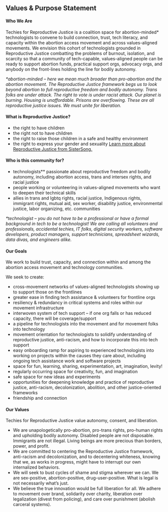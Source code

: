 ## Values & Purpose Statement

#### Who We Are
Techies for Reproductive Justice is a coalition space for abortion-minded* technologists to convene to build connection, trust, tech literacy, and capacity within the abortion access movement and across values-aligned movements. We envision this cohort of technologists grounded in Reproductive Justice combatting the problems of burnout, isolation, and scarcity so that a community of tech-capable, values-aligned people can be ready to support abortion funds, practical support orgs, advocacy orgs, and anybody on the front-lines holding the line for bodily autonomy.

*\*abortion-minded – here we mean much broader than pro-abortion and the abortion movement. The Reproductive Justice framework begs us to look beyond abortion to full reproductive freedom and bodily autonomy. Trans folks are under attack. The right to vote is under racist attack. Our planet is burning. Housing is unaffordable. Prisons are overflowing. These are all reproductive justice issues. We must unite for liberation.*

#### What is Reproductive Justice?
- the right to have children
- the right not to have children
- the right to raise those children in a safe and healthy environment
- the right to express your gender and sexuality
[Learn more about Reproductive Justice from SisterSong.](https://www.sistersong.net/reproductive-justice)

#### Who is this community for?
- technologists** passionate about reproductive freedom and bodily autonomy, including abortion access, trans and intersex rights, and racial justice
- people working or volunteering in values-aligned movements who want to deepen their technical skills
- allies in trans and lgbtq rights, racial justice, Indigenous rights, immigrant rights, mutual aid, sex worker, disability justice, environmental justice, labor organizing, etc. communities

*\*technologist – you do not have to be a professional or have a formal background in tech to be a technologist! We are calling all volunteers and professionals, accidental techies, IT folks, digital security workers, software developers, product managers, support technicians, spreadsheet wizards, data divas, and engineers alike.*

#### Our Goals
We work to build trust, capacity, and connection within and among the abortion access movement and technology communities.

We seek to create:
- cross-movement networks of values-aligned technologists showing up to support those on the frontlines
- greater ease in finding tech assistance & volunteers for frontline orgs
- resiliency & redundancy in critical systems and roles within our movement infrastructure
- interwoven system of tech support – if one org falls or has reduced capacity, there will be coverage/support
- a pipeline for technologists into the movement and for movement folks into technology
- movement orientation for technologists to solidify understanding of reproductive justice, anti-racism, and how to incorporate this into tech support
- easy onboarding ramp for aspiring to experienced technologists into working on projects within the causes they care about, including ongoing tech assistance work and software projects
- space for fun, learning, sharing, experimentation, art, imagination, levity!
- regularly occurring space for creativity, fun, and imagination
- safe space for new ideas and experiments
- opportunities for deepening knowledge and practice of reproductive justice, anti-racism, decolonization, abolition, and other justice-oriented frameworks
- friendship and connection

#### Our Values
Techies for Reproductive Justice value autonomy, consent, and liberation.
- We are unapologetically pro-abortion, pro-trans rights, pro-human rights and upholding bodily autonomy. Disabled people are not disposable. Immigrants are not illegal. Living beings are more precious than borders, power, and profit.
- We are committed to centering the Reproductive Justice framework, anti-racism and decolonization, and to decentering whiteness, knowing that we, as works in progress, might have to interrupt our own internalized behaviors.
- We will seek to bust cycles of shame and stigma wherever we can. We are sex-positive, abortion-positive, drug-user-positive. What is legal is not necessarily what’s just.
- We believe the true innovation would be full liberation for all. We adhere to movement over brand, solidarity over charity, liberation over legalization (divest from policing), and care over punishment (abolish carceral systems).